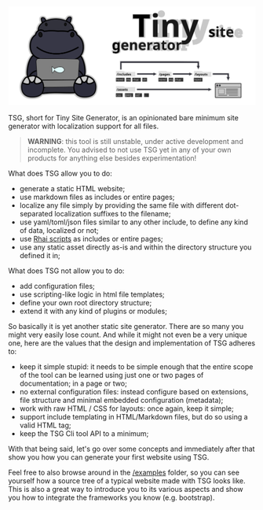 <p align="center">
  <img src="docs/images/banner.svg" alt="TSG banner image"/>
</p>

TSG, short for Tiny Site Generator, is an opinionated
bare minimum site generator with localization support for all files.

> **WARNING**: this tool is still unstable, under active development and incomplete.
> You advised to not use TSG yet in any of your own products for anything else besides experimentation!

What does TSG allow you to do:

- generate a static HTML website;
- use markdown files as includes or entire pages;
- localize any file simply by providing the same file with different dot-separated
  localization suffixes to the filename;
- use yaml/toml/json files similar to any other include, to define any kind of data, localized or not;
- use [Rhai scripts][rhai] as includes or entire pages;
- use any static asset directly as-is and within the directory structure you defined it in;

What does TSG not allow you to do:

- add configuration files;
- use scripting-like logic in html file templates;
- define your own root directory structure;
- extend it with any kind of plugins or modules;

So basically it is yet another static site generator. There are so many you might very easily lose count.
And while it might not even be a very unique one, here are the values that the design and implementation
of TSG adheres to:

- keep it simple stupid: it needs to be simple enough that
  the entire scope of the tool can be learned using just one or two pages of documentation; in a page or two;
- no external configuration files: instead configure based on extensions,
  file structure and minimal embedded configuration (metadata);
- work with raw HTML / CSS for layouts: once again, keep it simple;
- support include templating in HTML/Markdown files, but do so using a valid HTML tag;
- keep the TSG Cli tool API to a minimum;

With that being said, let's go over some concepts and
immediately after that show you how you can generate your first website using TSG.

Feel free to also browse around in the [/examples](/examples) folder, so you can see yourself
how a source tree of a typical website made with TSG looks like. This is also a great way
to introduce you to its various aspects and show you how to integrate the frameworks you know (e.g. bootstrap).


[rhai]: https://rhai.rs/
